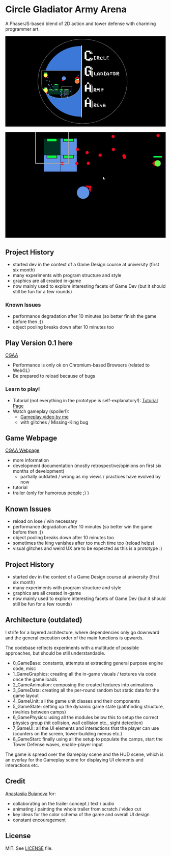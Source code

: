 # Circle Gladiator Army Arena

A PhaserJS-based blend of 2D action and tower defense with charming programmer art.

![Logo](./page/images/Logo.png)

![Fight](./page/images/fight.gif)

## Project History

- started dev in the context of a Game Design course at university (first six month)
- many experiments with program structure and style
- graphics are all created in-game
- now mainly used to explore interesting facets of Game Dev (but it should still be fun for a few rounds)

### Known Issues

- performance degradation after 10 minutes (so better finish the game before then ;))
- object pooling breaks down after 10 minutes too

## Play Version 0.1 here

[CGAA](https://luccahellriegel.github.io/cgaa/page/game.html)

- Performance is only ok on Chromium-based Browsers (related to WebGL)
- Be prepared to reload because of bugs

### Learn to play!

- Tutorial (not everything in the prototype is self-explanatory!): [Tutorial Page](https://luccahellriegel.github.io/cgaa/page/tutorial.html)
- Watch gameplay (spoiler!):
  - [Gameplay video by me](https://www.youtube.com/watch?v=Wgb_iVdO6x0&feature=youtu.be)
  - with glitches / Missing-King bug

## Game Webpage

[CGAA Webpage](https://luccahellriegel.github.io/cgaa/page)

- more information
- development documentation (mostly retrospective/opinions on first six months of development)
  - partially outdated / wrong as my views / practices have evolved by now
- tutorial
- trailer (only for humorous people ;) )

## Known Issues

- reload on lose / win necessary
- performance degradation after 10 minutes (so better win the game before then ;))
- object pooling breaks down after 10 minutes too
- sometimes the king vanishes after too much time too (reload helps)
- visual glitches and weird UX are to be expected as this is a prototype :)

## Project History

- started dev in the context of a Game Design course at university (first six month)
- many experiments with program structure and style
- graphics are all created in-game
- now mainly used to explore interesting facets of Game Dev (but it should still be fun for a few rounds)

## Architecture (outdated)

I strife for a layered architecture, where dependencies only go downward and the general execution order of the main functions is upwards.

The codebase reflects experiments with a multitude of possible approaches, but should be still understandable.

- 0_GameBase: constants, attempts at extracting general purpose engine code, misc
- 1_GameGraphics: creating all the in-game visuals / textures via code once the game loads
- 2_GameAnimation: composing the created textures into animations
- 3_GameData: creating all the per-round random but static data for the game layout
- 4_GameUnit: all the game unit classes and their components
- 5_GameState: setting up the dynamic game state (pathfinding structure, rivalries between camps)
- 6_GamePhysics: using all the modules below this to setup the correct physics group (hit collision, wall collision etc., sight detection)
- 7_GameUI: all the UI elements and interactions that the player can use (counters on the screen, tower-building menus etc.)
- 8_GameStart: finally using all the setup to populate the camps, start the Tower Defense waves, enable-player input

The game is spread over the Gameplay scene and the HUD scene, which is an overlay for the Gameplay scene for displaying UI elements and interactions etc.

## Credit

[Anastasiia Buianova](https://github.com/AnastasiaBuianova) for:

- collaborating on the trailer concept / text / audio
- animating / painting the whole trailer from scratch / video cut
- key ideas for the color schema of the game and overall UI design
- constant encouragement

## License

MIT. See [LICENSE](./LICENSE) file.
